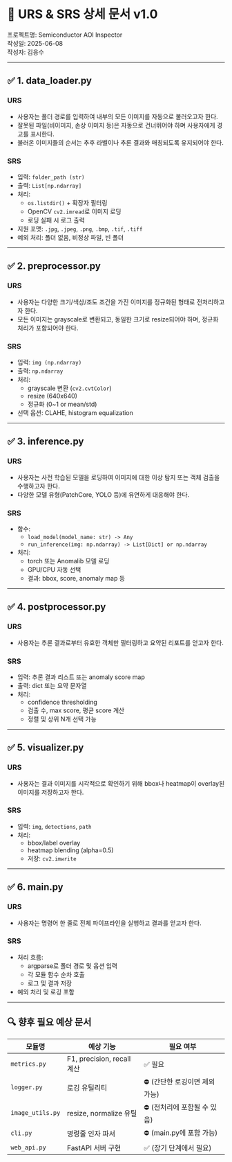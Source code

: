 
# 📄 URS & SRS 상세 문서 v1.0
프로젝트명: Semiconductor AOI Inspector  
작성일: 2025-06-08  
작성자: 김응수

---

## ✅ 1. data_loader.py

### URS
- 사용자는 폴더 경로를 입력하여 내부의 모든 이미지를 자동으로 불러오고자 한다.
- 잘못된 파일(비이미지, 손상 이미지 등)은 자동으로 건너뛰어야 하며 사용자에게 경고를 표시한다.
- 불러온 이미지들의 순서는 추후 라벨이나 추론 결과와 매칭되도록 유지되어야 한다.

### SRS
- 입력: `folder_path (str)`
- 출력: `List[np.ndarray]`
- 처리:
  - `os.listdir()` + 확장자 필터링
  - OpenCV `cv2.imread`로 이미지 로딩
  - 로딩 실패 시 로그 출력
- 지원 포맷: `.jpg`, `.jpeg`, `.png`, `.bmp`, `.tif`, `.tiff`
- 예외 처리: 폴더 없음, 비정상 파일, 빈 폴더

---

## ✅ 2. preprocessor.py

### URS
- 사용자는 다양한 크기/색상/조도 조건을 가진 이미지를 정규화된 형태로 전처리하고자 한다.
- 모든 이미지는 grayscale로 변환되고, 동일한 크기로 resize되어야 하며, 정규화 처리가 포함되어야 한다.

### SRS
- 입력: `img (np.ndarray)`
- 출력: `np.ndarray`
- 처리:
  - grayscale 변환 (`cv2.cvtColor`)
  - resize (640x640)
  - 정규화 (0~1 or mean/std)
- 선택 옵션: CLAHE, histogram equalization

---

## ✅ 3. inference.py

### URS
- 사용자는 사전 학습된 모델을 로딩하여 이미지에 대한 이상 탐지 또는 객체 검출을 수행하고자 한다.
- 다양한 모델 유형(PatchCore, YOLO 등)에 유연하게 대응해야 한다.

### SRS
- 함수:
  - `load_model(model_name: str) -> Any`
  - `run_inference(img: np.ndarray) -> List[Dict] or np.ndarray`
- 처리:
  - torch 또는 Anomalib 모델 로딩
  - GPU/CPU 자동 선택
  - 결과: bbox, score, anomaly map 등

---

## ✅ 4. postprocessor.py

### URS
- 사용자는 추론 결과로부터 유효한 객체만 필터링하고 요약된 리포트를 얻고자 한다.

### SRS
- 입력: 추론 결과 리스트 또는 anomaly score map
- 출력: dict 또는 요약 문자열
- 처리:
  - confidence thresholding
  - 검출 수, max score, 평균 score 계산
  - 정렬 및 상위 N개 선택 가능

---

## ✅ 5. visualizer.py

### URS
- 사용자는 결과 이미지를 시각적으로 확인하기 위해 bbox나 heatmap이 overlay된 이미지를 저장하고자 한다.

### SRS
- 입력: `img`, `detections`, `path`
- 처리:
  - bbox/label overlay
  - heatmap blending (alpha=0.5)
  - 저장: `cv2.imwrite`

---

## ✅ 6. main.py

### URS
- 사용자는 명령어 한 줄로 전체 파이프라인을 실행하고 결과를 얻고자 한다.

### SRS
- 처리 흐름:
  - argparse로 폴더 경로 및 옵션 입력
  - 각 모듈 함수 순차 호출
  - 로그 및 결과 저장
- 예외 처리 및 로깅 포함

---

## 🔍 향후 필요 예상 문서

| 모듈명 | 예상 기능 | 필요 여부 |
|--------|-----------|-----------|
| `metrics.py` | F1, precision, recall 계산 | ✅ 필요 |
| `logger.py` | 로깅 유틸리티 | ⛔ (간단한 로깅이면 제외 가능) |
| `image_utils.py` | resize, normalize 유틸 | ⛔ (전처리에 포함될 수 있음) |
| `cli.py` | 명령줄 인자 파서 | ⛔ (main.py에 포함 가능) |
| `web_api.py` | FastAPI 서버 구현 | ✅ (장기 단계에서 필요) |


